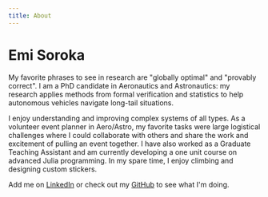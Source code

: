 ```yaml
---
title: About
---
```


Emi Soroka
========
My favorite phrases to see in research are "globally optimal" and "provably correct". I am a PhD candidate in Aeronautics and Astronautics: my research applies methods from formal verification and statistics to help autonomous vehicles navigate long-tail situations.

I enjoy understanding and improving complex systems of all types. As a volunteer event planner in Aero/Astro, my favorite tasks were large logistical challenges where I could collaborate with others and share the work and excitement of pulling an event together. I have also worked as a Graduate Teaching Assistant and am currently developing a one unit course on advanced Julia programming. In my spare time, I enjoy climbing and designing custom stickers.

Add me on [LinkedIn](https://www.linkedin.com/in/emi-soroka-175105150/) or check out my [GitHub](https://github.com/elsoroka/) to see what I'm doing.


